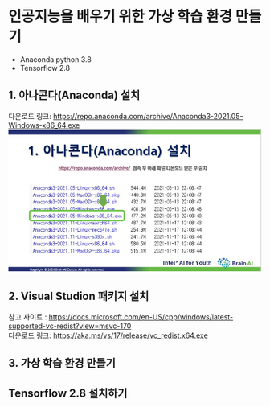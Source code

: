 # 인공지능을 배우기 위한 가상 학습 환경 만들기
- Anaconda python 3.8
- Tensorflow 2.8

## 1. 아나콘다(Anaconda) 설치
 
 다운로드 링크: https://repo.anaconda.com/archive/Anaconda3-2021.05-Windows-x86_64.exe <br>
 <a href="https://repo.anaconda.com/archive/" target="_blank"> <img src="https://github.com/BrainAI-Lab/venv/blob/main/Anaconda3-2021.05-Windows-x86_64.JPG"> </a>
 
## 2. Visual Studion 패키지 설치
 참고 사이트 : https://docs.microsoft.com/en-US/cpp/windows/latest-supported-vc-redist?view=msvc-170 <br>
 다운로드 링크: https://aka.ms/vs/17/release/vc_redist.x64.exe

## 3. 가상 학습 환경 만들기


## Tensorflow 2.8 설치하기
